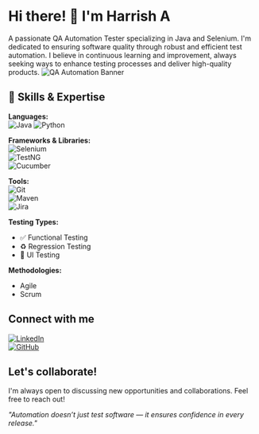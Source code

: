 # Hi there! 👋 I'm Harrish A

A passionate QA Automation Tester specializing in Java and Selenium. I'm dedicated to ensuring software quality through robust and efficient test automation.  I believe in continuous learning and improvement, always seeking ways to enhance testing processes and deliver high-quality products.
![QA Automation Banner](https://i.imgur.com/xD8wKJw.png)
## 🚀 Skills & Expertise  

**Languages:**  
![Java](https://img.shields.io/badge/Java-%23ED8B00?style=for-the-badge&logo=java&logoColor=white) 
![Python](https://img.shields.io/badge/Python-%233776AB?style=for-the-badge&logo=python&logoColor=white)  

**Frameworks & Libraries:**  
![Selenium](https://img.shields.io/badge/Selenium-%2343B02A?style=for-the-badge&logo=selenium&logoColor=white)  
![TestNG](https://img.shields.io/badge/TestNG-%23000000?style=for-the-badge)  
![Cucumber](https://img.shields.io/badge/Cucumber-%23326c46?style=for-the-badge&logo=cucumber&logoColor=white)  

**Tools:**  
![Git](https://img.shields.io/badge/Git-%23F05033?style=for-the-badge&logo=git&logoColor=white)  
![Maven](https://img.shields.io/badge/Maven-%23C71A36?style=for-the-badge&logo=apachemaven&logoColor=white)  
![Jira](https://img.shields.io/badge/Jira-%230A0FFF?style=for-the-badge&logo=jira&logoColor=white)  

**Testing Types:**  
- ✅ Functional Testing  
- ♻ Regression Testing  
- 🎨 UI Testing  

**Methodologies:**  
- Agile  
- Scrum  


## Connect with me

[![LinkedIn](https://img.shields.io/badge/LinkedIn-%230077B5?style=for-the-badge&logo=linkedin&logoColor=white)](https://www.linkedin.com/in/harrish-a-429400209/)  
[![GitHub](https://img.shields.io/badge/GitHub-%23121011?style=for-the-badge&logo=github&logoColor=white)](https://github.com/Harrish01022003)  


## Let's collaborate!

I'm always open to discussing new opportunities and collaborations. Feel free to reach out!

 *"Automation doesn’t just test software — it ensures confidence in every release."*  


